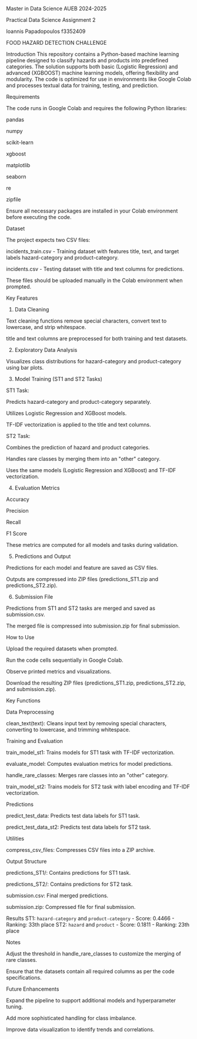 Master in Data Science AUEB 2024-2025

Practical Data Science Assignment 2

Ioannis Papadopoulos f3352409

FOOD HAZARD DETECTION CHALLENGE

Introduction This repository contains a Python-based machine learning pipeline designed to classify hazards and products into predefined categories. The solution supports both basic (Logistic Regression) and advanced (XGBOOST) machine learning models, offering
flexibility and modularity. The code is optimized for use in environments like Google Colab and processes textual data for training, testing, and prediction.

Requirements

The code runs in Google Colab and requires the following Python libraries:

pandas

numpy

scikit-learn

xgboost

matplotlib

seaborn

re

zipfile

Ensure all necessary packages are installed in your Colab environment before executing the code.

Dataset

The project expects two CSV files:

incidents_train.csv - Training dataset with features title, text, and target labels hazard-category and product-category.

incidents.csv - Testing dataset with title and text columns for predictions.

These files should be uploaded manually in the Colab environment when prompted.

Key Features

1. Data Cleaning

Text cleaning functions remove special characters, convert text to lowercase, and strip whitespace.

title and text columns are preprocessed for both training and test datasets.

2. Exploratory Data Analysis

Visualizes class distributions for hazard-category and product-category using bar plots.

3. Model Training (ST1 and ST2 Tasks)

ST1 Task:

Predicts hazard-category and product-category separately.

Utilizes Logistic Regression and XGBoost models.

TF-IDF vectorization is applied to the title and text columns.

ST2 Task:

Combines the prediction of hazard and product categories.

Handles rare classes by merging them into an "other" category.

Uses the same models (Logistic Regression and XGBoost) and TF-IDF vectorization.

4. Evaluation Metrics

Accuracy

Precision

Recall

F1 Score

These metrics are computed for all models and tasks during validation.

5. Predictions and Output

Predictions for each model and feature are saved as CSV files.

Outputs are compressed into ZIP files (predictions_ST1.zip and predictions_ST2.zip).

6. Submission File

Predictions from ST1 and ST2 tasks are merged and saved as submission.csv.

The merged file is compressed into submission.zip for final submission.

How to Use

Upload the required datasets when prompted.

Run the code cells sequentially in Google Colab.

Observe printed metrics and visualizations.

Download the resulting ZIP files (predictions_ST1.zip, predictions_ST2.zip, and submission.zip).

Key Functions

Data Preprocessing

clean_text(text): Cleans input text by removing special characters, converting to lowercase, and trimming whitespace.

Training and Evaluation

train_model_st1: Trains models for ST1 task with TF-IDF vectorization.

evaluate_model: Computes evaluation metrics for model predictions.

handle_rare_classes: Merges rare classes into an "other" category.

train_model_st2: Trains models for ST2 task with label encoding and TF-IDF vectorization.

Predictions

predict_test_data: Predicts test data labels for ST1 task.

predict_test_data_st2: Predicts test data labels for ST2 task.

Utilities

compress_csv_files: Compresses CSV files into a ZIP archive.

Output Structure

predictions_ST1/: Contains predictions for ST1 task.

predictions_ST2/: Contains predictions for ST2 task.

submission.csv: Final merged predictions.

submission.zip: Compressed file for final submission.

Results 
ST1: `hazard-category` and `product-category` - Score: 0.4466 - Ranking: 33th place 
ST2: `hazard` and `product` - Score: 0.1811 - Ranking: 23th place

Notes

Adjust the threshold in handle_rare_classes to customize the merging of rare classes.

Ensure that the datasets contain all required columns as per the code specifications.

Future Enhancements

Expand the pipeline to support additional models and hyperparameter tuning.

Add more sophisticated handling for class imbalance.

Improve data visualization to identify trends and correlations.


